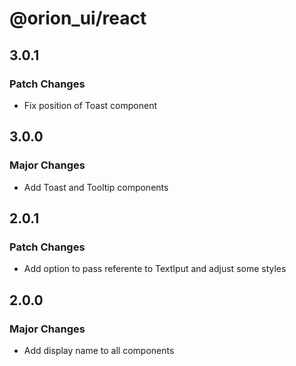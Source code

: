 # @orion_ui/react

## 3.0.1

### Patch Changes

- Fix position of Toast component

## 3.0.0

### Major Changes

- Add Toast and Tooltip components

## 2.0.1

### Patch Changes

- Add option to pass referente to TextIput and adjust some styles

## 2.0.0

### Major Changes

- Add display name to all components
